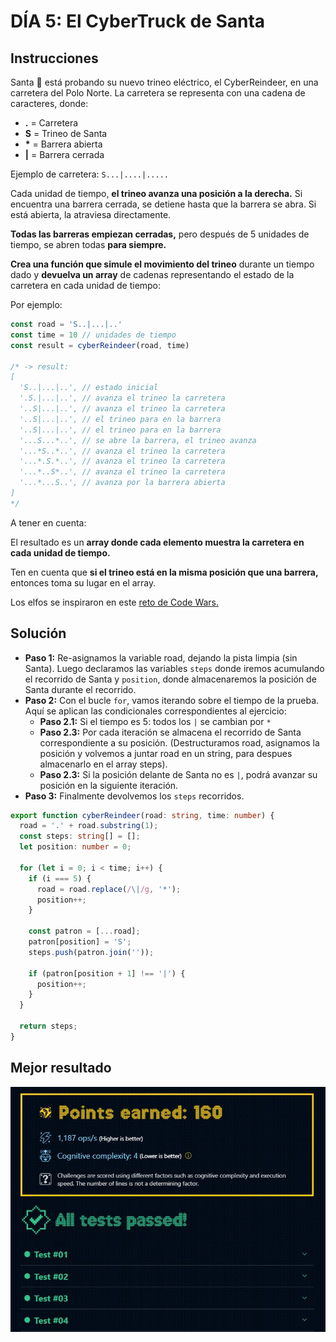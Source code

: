 # DÍA 5: El CyberTruck de Santa 

## Instrucciones

Santa 🎅 está probando su nuevo trineo eléctrico, el CyberReindeer, en una carretera del Polo Norte. La carretera se representa con una cadena de caracteres, donde:

- **.** = Carretera
- **S** = Trineo de Santa
- __*__ = Barrera abierta
- **|** = Barrera cerrada

Ejemplo de carretera:  `S...|....|.....`

Cada unidad de tiempo, **el trineo avanza una posición a la derecha.** Si encuentra una barrera cerrada, se detiene hasta que la barrera se abra. Si está abierta, la atraviesa directamente.

**Todas las barreras empiezan cerradas,** pero después de 5 unidades de tiempo, se abren todas **para siempre.**

**Crea una función que simule el movimiento del trineo** durante un tiempo dado y **devuelva un array** de cadenas representando el estado de la carretera en cada unidad de tiempo:

Por ejemplo:

~~~typescript
const road = 'S..|...|..'
const time = 10 // unidades de tiempo
const result = cyberReindeer(road, time)

/* -> result:
[
  'S..|...|..', // estado inicial
  '.S.|...|..', // avanza el trineo la carretera
  '..S|...|..', // avanza el trineo la carretera
  '..S|...|..', // el trineo para en la barrera
  '..S|...|..', // el trineo para en la barrera
  '...S...*..', // se abre la barrera, el trineo avanza
  '...*S..*..', // avanza el trineo la carretera
  '...*.S.*..', // avanza el trineo la carretera
  '...*..S*..', // avanza el trineo la carretera
  '...*...S..', // avanza por la barrera abierta
]
*/
~~~

A tener en cuenta:

El resultado es un **array donde cada elemento muestra la carretera en cada unidad de tiempo.**

Ten en cuenta que **si el trineo está en la misma posición que una barrera,** entonces toma su lugar en el array.

Los elfos se inspiraron en este [reto de Code Wars.](https://www.codewars.com/kata/5d0ae91acac0a50232e8a547/javascript)

## Solución

- **Paso 1:** Re-asignamos la variable road, dejando la pista limpia (sin Santa). Luego declaramos las variables `steps` donde iremos acumulando el recorrido de Santa y `position`, donde almacenaremos la posición de Santa durante el recorrido. 
- **Paso 2:** Con el bucle `for`, vamos iterando sobre el tiempo de la prueba. Aquí se aplican las condicionales correspondientes al ejercicio:  
  - **Paso 2.1:** Si el tiempo es 5: todos los `|` se cambian por `*`
  - **Paso 2.3:** Por cada iteración se almacena el recorrido de Santa correspondiente a su posición. (Destructuramos road, asignamos la posición y volvemos a juntar road en un string, para despues almacenarlo en el array steps).
  - **Paso 2.3:** Si la posición delante de Santa no es `|`, podrá avanzar su posición en la siguiente iteración.
- **Paso 3:** Finalmente devolvemos los `steps` recorridos.

~~~typescript
export function cyberReindeer(road: string, time: number) {
  road = '.' + road.substring(1);
  const steps: string[] = [];
  let position: number = 0;

  for (let i = 0; i < time; i++) {  
    if (i === 5) {
      road = road.replace(/\|/g, '*');
      position++;
    }

    const patron = [...road];
    patron[position] = 'S';
    steps.push(patron.join(''));

    if (patron[position + 1] !== '|') {
      position++;
    }
  }

  return steps;
}
~~~

## Mejor resultado

![challenge-5-result](best-result.JPG)